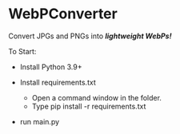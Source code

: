 # WebPConverter
Convert JPGs and PNGs into ***lightweight WebPs!***

To Start: 
- Install Python 3.9+
- Install requirements.txt
    - Open a command window in the folder.
    - Type pip install -r requirements.txt
    
- run main.py
      